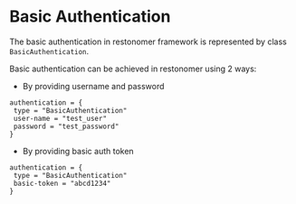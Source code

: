 # Basic Authentication

The basic authentication in restonomer framework is represented by class `BasicAuthentication`.

Basic authentication can be achieved in restonomer using 2 ways:

* By providing username and password

```hocon
authentication = {
 type = "BasicAuthentication"
 user-name = "test_user"
 password = "test_password"
}
```

* By providing basic auth token

```hocon
authentication = {
 type = "BasicAuthentication"
 basic-token = "abcd1234"
}
```

